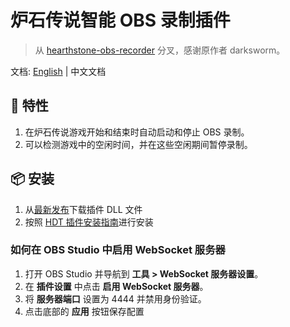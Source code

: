 # 炉石传说智能 OBS 录制插件

> 从 [hearthstone-obs-recorder](https://github.com/darksworm/hearthstone-obs-recorder/) 分叉，感谢原作者 darksworm。

文档: [English](README.md) | 中文文档

## 🚀 特性

1. 在炉石传说游戏开始和结束时自动启动和停止 OBS 录制。
2. 可以检测游戏中的空闲时间，并在这些空闲期间暂停录制。

## 📦 安装

1. 从[最新发布](https://github.com/gweesin/HDT-Smart-OBS-recorders/releases/latest)下载插件 DLL 文件
2. 按照 [HDT 插件安装指南](https://github.com/HearthSim/Hearthstone-Deck-Tracker/wiki/Available-Plugins)进行安装

### 如何在 OBS Studio 中启用 WebSocket 服务器

1. 打开 OBS Studio 并导航到 **工具 > WebSocket 服务器设置**。
2. 在 **插件设置** 中点击 **启用 WebSocket 服务器**。
3. 将 **服务器端口** 设置为 4444 并禁用身份验证。
4. 点击底部的 **应用** 按钮保存配置